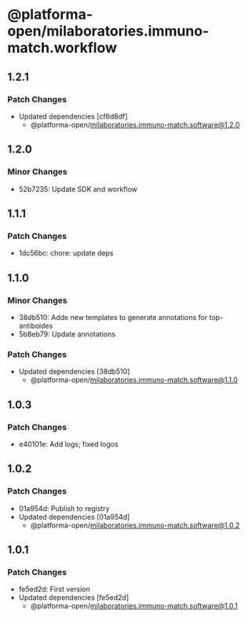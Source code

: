 # @platforma-open/milaboratories.immuno-match.workflow

## 1.2.1

### Patch Changes

- Updated dependencies [cf6d8df]
  - @platforma-open/milaboratories.immuno-match.software@1.2.0

## 1.2.0

### Minor Changes

- 52b7235: Update SDK and workflow

## 1.1.1

### Patch Changes

- 1dc56bc: chore: update deps

## 1.1.0

### Minor Changes

- 38db510: Adde new templates to generate annotations for top-antiboides
- 5b8eb79: Update annotations

### Patch Changes

- Updated dependencies [38db510]
  - @platforma-open/milaboratories.immuno-match.software@1.1.0

## 1.0.3

### Patch Changes

- e40101e: Add logs; fixed logos

## 1.0.2

### Patch Changes

- 01a954d: Publish to registry
- Updated dependencies [01a954d]
  - @platforma-open/milaboratories.immuno-match.software@1.0.2

## 1.0.1

### Patch Changes

- fe5ed2d: First version
- Updated dependencies [fe5ed2d]
  - @platforma-open/milaboratories.immuno-match.software@1.0.1
